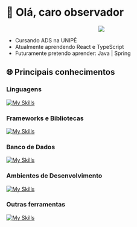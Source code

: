 # 👋 Olá, caro observador

<p align="center">
  <img src="https://github.com/user-attachments/assets/78b68007-fadc-49c6-97fd-6565721fef36">
</p>

- Cursando ADS na UNIPÊ
- Atualmente aprendendo React e TypeScript
- Futuramente pretendo aprender:  Java | Spring

## 🌐 Principais conhecimentos

### Linguagens 

[![My Skills](https://skillicons.dev/icons?i=php,py,js,c,typescript,html,css,arduino)](https://skillicons.dev)

### Frameworks e Bibliotecas

[![My Skills](https://skillicons.dev/icons?i=react,django,laravel,next)](https://skillicons.dev)

### Banco de Dados

[![My Skills](https://skillicons.dev/icons?i=mysql,postgres)](https://skillicons.dev)

### Ambientes de Desenvolvimento

[![My Skills](https://skillicons.dev/icons?i=vscode,arduino,pycharm)](https://skillicons.dev)

### Outras ferramentas

[![My Skills](https://skillicons.dev/icons?i=git,github,gitlab,figma)](https://skillicons.dev)
